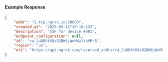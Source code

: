 <!-- Code generated for API Clients. DO NOT EDIT. -->

#### Example Response

```json
{
	"addr": "1.tcp.ngrok.io:20000",
	"created_at": "2025-03-12T10:10:22Z",
	"description": "SSH for device #001",
	"endpoint_configuration": null,
	"id": "ra_2uDDOtK8sB2BW6jWnMXwYtaVRrA",
	"region": "us",
	"uri": "https://api.ngrok.com/reserved_addrs/ra_2uDDOtK8sB2BW6jWnMXwYtaVRrA"
}
```
